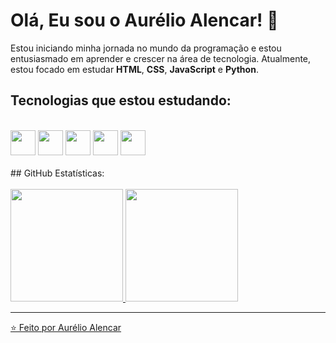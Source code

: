 # Olá, Eu sou o Aurélio Alencar! 👋

Estou iniciando minha jornada no mundo da programação e estou entusiasmado em aprender e crescer na área de tecnologia. Atualmente, estou focado em estudar **HTML**, **CSS**, **JavaScript** e **Python**. 

## Tecnologias que estou estudando:
<div style="dispplay: inline_block"><br />
<img loading="lazy" src="https://cdn.jsdelivr.net/gh/devicons/devicon/icons/html5/html5-original.svg" width="40" height="40"/> 
<img loading="lazy" src="https://cdn.jsdelivr.net/gh/devicons/devicon/icons/css3/css3-original.svg" width="40" height="40"/> 
<img loading="lazy" src="https://cdn.jsdelivr.net/gh/devicons/devicon/icons/javascript/javascript-original.svg" width="40" height="40"/> 
<img loading="lazy" src="https://cdn.jsdelivr.net/gh/devicons/devicon/icons/python/python-original.svg" width="40" height="40"/> 
<img loading="lazy" src="https://cdn.jsdelivr.net/gh/devicons/devicon/icons/linux/linux-original.svg" width="40" height="40"/>
</div>
<br />
## GitHub Estatísticas:

<div><br />
<a href="https://github.com/aurelioalencar1">
<img loading="lazy" height="180em" src="https://github-readme-stats.vercel.app/api/top-langs/?username=aurelioalencar1&layout=compact&langs_count=7&theme=dracula"/>
<img loading="lazy" height="180em" src="https://github-readme-stats.vercel.app/api?username=aurelioalencar1&show_icons=true&theme=dracula&include_all_commits=true&count_private=true"/>
</div>





---
⭐️ Feito por [Aurélio Alencar](https://github.com/aurelioalencar1)
